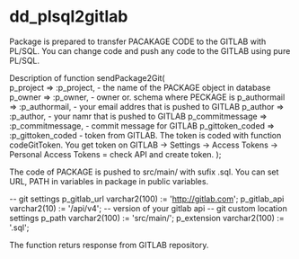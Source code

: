 # dd_plsql2gitlab

Package is prepared to transfer PACAKAGE CODE to the GITLAB with PL/SQL. You can change code and push any code to the GITLAB using pure PL/SQL.

Description of function sendPackage2Git(</br>
     p_project => :p_project,                - the name of the PACKAGE object in database</br>
     p_owner => :p_owner,                    - owner or. schema where PECKAGE is
     p_authormail => :p_authormail,          - your email addres that is pushed to GITLAB
     p_author => :p_author,                  - your namr that is pushed to GITLAB
     p_commitmessage => :p_commitmessage,    - commit message for GITLAB
     p_gittoken_coded => :p_gittoken_coded   - token from GITLAB. The token is coded with function codeGitToken. You get token on GITLAB -> Settings -> Access Tokens -> Personal Access Tokens = check API and create token.
     );

 The code of PACKAGE is pushed to src/main/ with sufix .sql.  You can set URL, PATH in variables in package in public variables.   
 
   -- git settings
  p_gitlab_url varchar2(100) := 'http://gitlab.com'; 
  p_gitlab_api varchar2(10) := '/api/v4'; -- version of your gitlab api
  -- git custom location settings
  p_path      varchar2(100) := 'src/main/';
  p_extension varchar2(100) := '.sql';
     

 The function returs response from GITLAB repository. 




